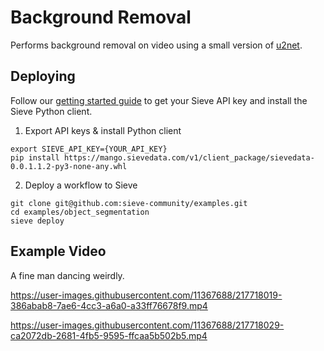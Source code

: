 # Background Removal

Performs background removal on video using a small version of [u2net](https://github.com/aquadzn/background-removal).

## Deploying
Follow our [getting started guide](https://www.sievedata.com/dashboard/welcome) to get your Sieve API key and install the Sieve Python client.

1. Export API keys & install Python client
```
export SIEVE_API_KEY={YOUR_API_KEY}
pip install https://mango.sievedata.com/v1/client_package/sievedata-0.0.1.1.2-py3-none-any.whl
```

2. Deploy a workflow to Sieve
```
git clone git@github.com:sieve-community/examples.git
cd examples/object_segmentation
sieve deploy
```

## Example Video
A fine man dancing weirdly.

https://user-images.githubusercontent.com/11367688/217718019-386abab8-7ae6-4cc3-a6a0-a33ff76678f9.mp4

https://user-images.githubusercontent.com/11367688/217718029-ca2072db-2681-4fb5-9595-ffcaa5b502b5.mp4


